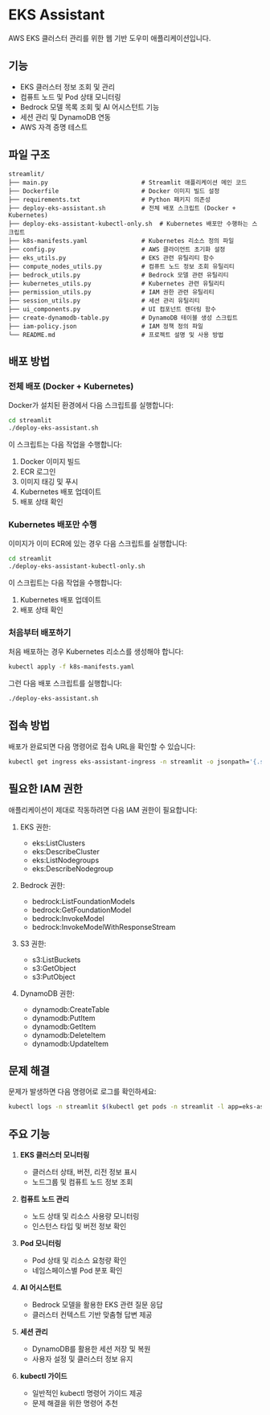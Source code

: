 # EKS Assistant

AWS EKS 클러스터 관리를 위한 웹 기반 도우미 애플리케이션입니다.

## 기능

- EKS 클러스터 정보 조회 및 관리
- 컴퓨트 노드 및 Pod 상태 모니터링
- Bedrock 모델 목록 조회 및 AI 어시스턴트 기능
- 세션 관리 및 DynamoDB 연동
- AWS 자격 증명 테스트

## 파일 구조

```
streamlit/
├── main.py                          # Streamlit 애플리케이션 메인 코드
├── Dockerfile                       # Docker 이미지 빌드 설정
├── requirements.txt                 # Python 패키지 의존성
├── deploy-eks-assistant.sh          # 전체 배포 스크립트 (Docker + Kubernetes)
├── deploy-eks-assistant-kubectl-only.sh  # Kubernetes 배포만 수행하는 스크립트
├── k8s-manifests.yaml               # Kubernetes 리소스 정의 파일
├── config.py                        # AWS 클라이언트 초기화 설정
├── eks_utils.py                     # EKS 관련 유틸리티 함수
├── compute_nodes_utils.py           # 컴퓨트 노드 정보 조회 유틸리티
├── bedrock_utils.py                 # Bedrock 모델 관련 유틸리티
├── kubernetes_utils.py              # Kubernetes 관련 유틸리티
├── permission_utils.py              # IAM 권한 관련 유틸리티
├── session_utils.py                 # 세션 관리 유틸리티
├── ui_components.py                 # UI 컴포넌트 렌더링 함수
├── create-dynamodb-table.py         # DynamoDB 테이블 생성 스크립트
├── iam-policy.json                  # IAM 정책 정의 파일
└── README.md                        # 프로젝트 설명 및 사용 방법
```

## 배포 방법

### 전체 배포 (Docker + Kubernetes)

Docker가 설치된 환경에서 다음 스크립트를 실행합니다:

```bash
cd streamlit
./deploy-eks-assistant.sh
```

이 스크립트는 다음 작업을 수행합니다:
1. Docker 이미지 빌드
2. ECR 로그인
3. 이미지 태깅 및 푸시
4. Kubernetes 배포 업데이트
5. 배포 상태 확인

### Kubernetes 배포만 수행

이미지가 이미 ECR에 있는 경우 다음 스크립트를 실행합니다:

```bash
cd streamlit
./deploy-eks-assistant-kubectl-only.sh
```

이 스크립트는 다음 작업을 수행합니다:
1. Kubernetes 배포 업데이트
2. 배포 상태 확인

### 처음부터 배포하기

처음 배포하는 경우 Kubernetes 리소스를 생성해야 합니다:

```bash
kubectl apply -f k8s-manifests.yaml
```

그런 다음 배포 스크립트를 실행합니다:

```bash
./deploy-eks-assistant.sh
```

## 접속 방법

배포가 완료되면 다음 명령어로 접속 URL을 확인할 수 있습니다:

```bash
kubectl get ingress eks-assistant-ingress -n streamlit -o jsonpath='{.status.loadBalancer.ingress[0].hostname}'
```

## 필요한 IAM 권한

애플리케이션이 제대로 작동하려면 다음 IAM 권한이 필요합니다:

1. EKS 권한:
   - eks:ListClusters
   - eks:DescribeCluster
   - eks:ListNodegroups
   - eks:DescribeNodegroup

2. Bedrock 권한:
   - bedrock:ListFoundationModels
   - bedrock:GetFoundationModel
   - bedrock:InvokeModel
   - bedrock:InvokeModelWithResponseStream

3. S3 권한:
   - s3:ListBuckets
   - s3:GetObject
   - s3:PutObject

4. DynamoDB 권한:
   - dynamodb:CreateTable
   - dynamodb:PutItem
   - dynamodb:GetItem
   - dynamodb:DeleteItem
   - dynamodb:UpdateItem

## 문제 해결

문제가 발생하면 다음 명령어로 로그를 확인하세요:

```bash
kubectl logs -n streamlit $(kubectl get pods -n streamlit -l app=eks-assistant -o jsonpath='{.items[0].metadata.name}')
```

## 주요 기능

1. **EKS 클러스터 모니터링**
   - 클러스터 상태, 버전, 리전 정보 표시
   - 노드그룹 및 컴퓨트 노드 정보 조회

2. **컴퓨트 노드 관리**
   - 노드 상태 및 리소스 사용량 모니터링
   - 인스턴스 타입 및 버전 정보 확인

3. **Pod 모니터링**
   - Pod 상태 및 리소스 요청량 확인
   - 네임스페이스별 Pod 분포 확인

4. **AI 어시스턴트**
   - Bedrock 모델을 활용한 EKS 관련 질문 응답
   - 클러스터 컨텍스트 기반 맞춤형 답변 제공

5. **세션 관리**
   - DynamoDB를 활용한 세션 저장 및 복원
   - 사용자 설정 및 클러스터 정보 유지

6. **kubectl 가이드**
   - 일반적인 kubectl 명령어 가이드 제공
   - 문제 해결을 위한 명령어 추천
